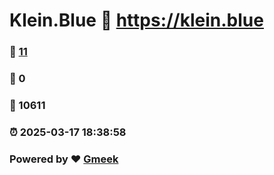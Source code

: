 # Klein.Blue :link: https://klein.blue 
### :page_facing_up: [11](https://klein.blue/tag.html) 
### :speech_balloon: 0 
### :hibiscus: 10611 
### :alarm_clock: 2025-03-17 18:38:58 
### Powered by :heart: [Gmeek](https://github.com/Meekdai/Gmeek)

